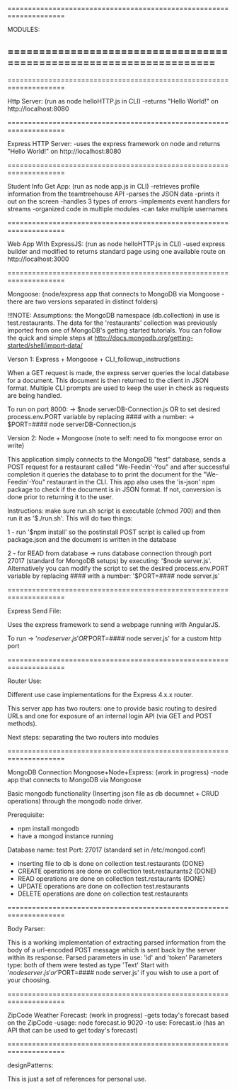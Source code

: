====================================================================

MODULES:

====================================================================
--------------------------------------------------------------------
====================================================================


Http Server: (run as node helloHTTP.js in CLI)
-returns "Hello World!" on http://localhost:8080


====================================================================


Express HTTP Server:
-uses the express framework on node and returns "Hello World!" on http://localhost:8080


====================================================================


Student Info Get App: (run as node app.js in CLI)
-retrieves profile information from the teamtreehouse API
-parses the JSON data
-prints it out on the screen
-handles 3 types of errors
-implements event handlers for streams
-organized code in multiple modules
-can take multiple usernames


====================================================================


Web App With ExpressJS: (run as node helloHTTP.js in CLI)
-used express builder and modified to returns standard page using one available route on http://localhost:3000


====================================================================


Mongoose: (node/express app that connects to MongoDB via Mongoose - there are two versions separated in distinct folders)


!!!NOTE: Assumptions: the MongoDB namespace (db.collection) in use is test.restaurants. The data for the 'restaurants' collection was previously imported from one of MongoDB's getting started tutorials. You can follow the quick and simple steps at http://docs.mongodb.org/getting-started/shell/import-data/



Verson 1: Express + Mongoose + CLI_followup_instructions

When a GET request is made, the express server queries the local database for a document. This document is then returned to the client in JSON format. Multiple CLI prompts are used to keep the user in check as requests are being handled.

To run on port 8000:
-> $node serverDB-Connection.js
OR to set desired process.env.PORT variable by replacing #### with a number:
-> $PORT=#### node serverDB-Connection.js



Version 2: Node + Mongoose (note to self: need to fix mongoose error on write)

This application simply connects to the MongoDB "test" database, sends a POST request for a restaurant called "We-Feedin'-You" and after successful completion it queries the database to to print the document for the "We-Feedin'-You" restaurant in the CLI. This app also uses the 'is-json' npm package to check if the document is in JSON format. If not, conversion is done prior to returning it to the user.

Instructions: make sure run.sh script is executable (chmod 700) and then run it as '$./run.sh'. This will do two things:

1 - run '$npm install' so the postinstall POST script is called up from package.json and the document is written in the database

2 - for READ from database -> runs database connection through port 27017 (standard for MongoDB setups) by executing: '$node server.js'. Alternatively you can modify the script to set the desired process.env.PORT variable by replacing #### with a number: '$PORT=#### node server.js'


====================================================================


Express Send File:

Uses the express framework to send a webpage running with AngularJS.

To run -> '$node server.js'
OR '$PORT=#### node server.js' for a custom http port


====================================================================


Router Use:

Different use case implementations for the Express 4.x.x router.

This server app has two routers: one to provide basic routing to desired URLs and one for exposure of an internal login API (via GET and POST methods).

Next steps: separating the two routers into modules


====================================================================


MongoDB Connection Mongoose+Node+Express: (work in progress)
-node app that connects to MongoDB via Mongoose

Basic mongodb functionality (Inserting json file as db documnet + CRUD operations) through the mongodb node driver.


Prerequisite:
- npm install mongodb
- have a mongod instance running


Database name: test
Port: 27017 (standard set in /etc/mongod.conf)

- inserting file to db is done on collection test.restaurants (DONE)
- CREATE operations are done on collection test.restaurants2 (DONE)
- READ operations are done on collection test.restaurants (DONE)
- UPDATE operations are done on collection test.restaurants
- DELETE  operations are done on collection test.restaurants


====================================================================


Body Parser:

This is a working implementation of extracting parsed information from the body of a url-encoded POST message which is sent back by the server within its response.
Parsed parameters in use: 'id' and 'token'
Parameters type: both of them were tested as type 'Text'
Start with '$node server.js' or '$PORT=#### node server.js' if you wish to use a port of your choosing.


====================================================================


ZipCode Weather Forecast: (work in progress)
-gets today's forecast based on the ZipCode
-usage: node forecast.io 9020
-to use: Forecast.io (has an API that can be used to get today's forecast)


====================================================================


designPatterns:

This is just a set of references for personal use.
